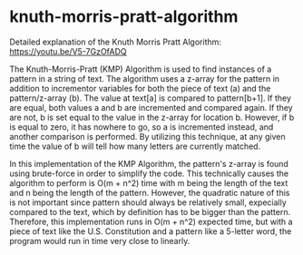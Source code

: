 # knuth-morris-pratt-algorithm
Detailed explanation of the Knuth Morris Pratt Algorithm: https://youtu.be/V5-7GzOfADQ

The Knuth-Morris-Pratt (KMP) Algorithm is used to find instances of a pattern in a string of text. The algorithm uses a z-array for the pattern in addition to incrementor variables for both the piece of text (a) and the pattern/z-array (b). The value at text[a] is compared to pattern[b+1]. If they are equal, both values a and b are incremented and compared again. If they are not, b is set equal to the value in the z-array for location b. However, if b is equal to zero, it has nowhere to go, so a is incremented instead, and another comparison is performed. By utilizing this technique, at any given time the value of b will tell how many letters are currently matched.

In this implementation of the KMP Algorithm, the pattern's z-array is found using brute-force in order to simplify the code. This technically causes the algorithm to perform is O(m + n^2) time with m being the length of the text and n being the length of the pattern. However, the quadratic nature of this is not important since pattern should always be relatively small, expecially compared to the text, which by definition has to be bigger than the pattern. Therefore, this implementation runs in O(m + n^2) expected time, but with a piece of text like the U.S. Constitution and a pattern like a 5-letter word, the program would run in time very close to linearly.
